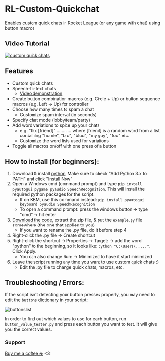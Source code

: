 # RL-Custom-Quickchat
Enables custom quick chats in Rocket League (or any game with chat) using button macros

## Video Tutorial
[![custom quick chats](https://i.imgur.com/U83sQM9.png)](https://youtu.be/G0Lperc-UU0)

## Features
- Custom quick chats
- Speech-to-text chats
  - [Video demonstration](https://youtu.be/cqEdJQ-X7X4?si=_mhjDqfeAHE3WAsk)   
- Create button combination macros (e.g. Circle + Up) or button sequence macros (e.g. Left -> Up) for controller
- Choose how many times to spam a chat
  - Customize spam interval (in seconds)
- Specify chat mode (lobby/team/party)
- Add word variations to spice up your chats
  - e.g. "thx [friend]"  ............  where [friend] is a random word from a list containing "homie", "bro", "blud", "my guy", "foo" etc.
  - Customize the word lists used for variations
- Toggle all macros on/off with one press of a button

## How to install (for beginners):
1. Download & install [python](https://www.python.org/getit/). Make sure to check "Add Python 3.x to PATH" and click "Install Now"
2. Open a Windows cmd (command prompt) and type `pip install pyautogui pygame pyaudio SpeechRecognition`. This will install the required python packages for the script.
   - If on KBM, use this command instead: `pip install pyautogui keyboard pyaudio SpeechRecognition`
   - To open a command prompt: press the windows button -> type "cmd" -> hit enter
3. [Download the code](https://github.com/smallest-cock/RL-Custom-Quickchat/archive/refs/heads/main.zip), extract the zip file, & put the `example.py` file somewhere (the one that applies to you)
   - If you want to rename the .py file, do it before step 4
4. Right-click the .py file -> Create shortcut
5. Right-click the shortcut -> Properties -> Target: -> add the word "python" to the beginning, so it looks like: `python "C:\Users\....."`. Click Apply.
    - You can also change Run: -> Minimized to have it start minimized
6. Leave the script running any time you want to use custom quick chats :)
   - Edit the .py file to change quick chats, macros, etc.

## Troubleshooting / Errors:
If the script isn't detecting your button presses properly, you may need to edit the `buttons` dictionary in your script:

![buttonslist](https://github.com/smallest-cock/RL-Custom-Quickchat/assets/48503773/9ccc127d-c148-463a-8992-cbc14e33e19a)

In order to find out which values to use for each button, run `button_value_tester.py` and press each button you want to test. It will give you the correct values.

### Support
[Buy me a coffee ☕](https://cash.app/$naptime559) <3

